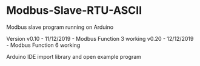 # Modbus-Slave-RTU-ASCII
Modbus slave program running on Arduino


Version
v0.10 - 11/12/2019 - Modbus Function 3 working
v0.20 - 12/12/2019 - Modbus Function 6 working




Arduino IDE import library and open example program


